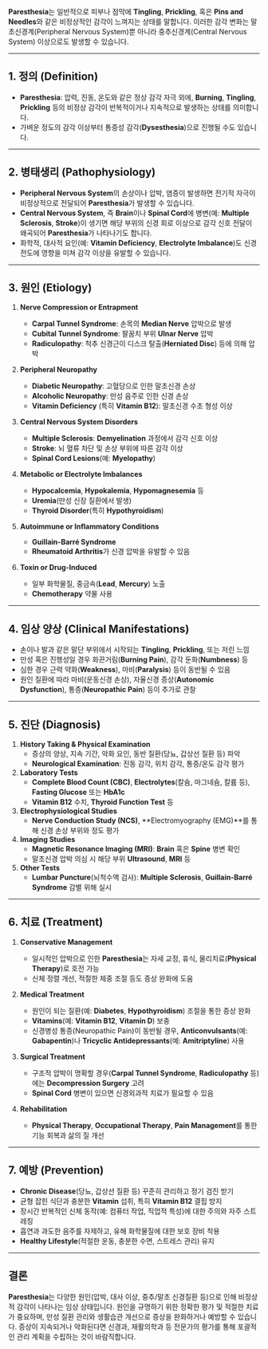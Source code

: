 **Paresthesia**는 일반적으로 피부나 점막에 **Tingling**, **Prickling**, 혹은 **Pins and Needles**와 같은 비정상적인 감각이 느껴지는 상태를 말합니다. 이러한 감각 변화는 말초신경계(Peripheral Nervous System)뿐 아니라 중추신경계(Central Nervous System) 이상으로도 발생할 수 있습니다.

---

## 1. 정의 (Definition)

- **Paresthesia**: 압력, 진동, 온도와 같은 정상 감각 자극 외에, **Burning**, **Tingling**, **Prickling** 등의 비정상 감각이 반복적이거나 지속적으로 발생하는 상태를 의미합니다.
- 가벼운 정도의 감각 이상부터 통증성 감각(**Dysesthesia**)으로 진행될 수도 있습니다.

---

## 2. 병태생리 (Pathophysiology)

- **Peripheral Nervous System**의 손상이나 압박, 염증이 발생하면 전기적 자극이 비정상적으로 전달되어 **Paresthesia**가 발생할 수 있습니다.
- **Central Nervous System**, 즉 **Brain**이나 **Spinal Cord**에 병변(예: **Multiple Sclerosis**, **Stroke**)이 생기면 해당 부위의 신경 회로 이상으로 감각 신호 전달이 왜곡되어 **Paresthesia**가 나타나기도 합니다.
- 화학적, 대사적 요인(예: **Vitamin Deficiency**, **Electrolyte Imbalance**)도 신경 전도에 영향을 미쳐 감각 이상을 유발할 수 있습니다.

---

## 3. 원인 (Etiology)

1. **Nerve Compression or Entrapment**
    
    - **Carpal Tunnel Syndrome**: 손목의 **Median Nerve** 압박으로 발생
    - **Cubital Tunnel Syndrome**: 팔꿈치 부위 **Ulnar Nerve** 압박
    - **Radiculopathy**: 척추 신경근이 디스크 탈출(**Herniated Disc**) 등에 의해 압박
2. **Peripheral Neuropathy**
    
    - **Diabetic Neuropathy**: 고혈당으로 인한 말초신경 손상
    - **Alcoholic Neuropathy**: 만성 음주로 인한 신경 손상
    - **Vitamin Deficiency** (특히 **Vitamin B12**): 말초신경 수초 형성 이상
3. **Central Nervous System Disorders**
    
    - **Multiple Sclerosis**: **Demyelination** 과정에서 감각 신호 이상
    - **Stroke**: 뇌 혈류 차단 및 손상 부위에 따른 감각 이상
    - **Spinal Cord Lesions**(예: **Myelopathy**)
4. **Metabolic or Electrolyte Imbalances**
    
    - **Hypocalcemia**, **Hypokalemia**, **Hypomagnesemia** 등
    - **Uremia**(만성 신장 질환에서 발생)
    - **Thyroid Disorder**(특히 **Hypothyroidism**)
5. **Autoimmune or Inflammatory Conditions**
    
    - **Guillain-Barré Syndrome**
    - **Rheumatoid Arthritis**가 신경 압박을 유발할 수 있음
6. **Toxin or Drug-Induced**
    
    - 일부 화학물질, 중금속(**Lead**, **Mercury**) 노출
    - **Chemotherapy** 약물 사용

---

## 4. 임상 양상 (Clinical Manifestations)

- 손이나 발과 같은 말단 부위에서 시작되는 **Tingling**, **Prickling**, 또는 저린 느낌
- 만성 혹은 진행성일 경우 화끈거림(**Burning Pain**), 감각 둔화(**Numbness**) 등
- 심한 경우 근력 약화(**Weakness**), 마비(**Paralysis**) 등이 동반될 수 있음
- 원인 질환에 따라 마비(운동신경 손상), 자율신경 증상(**Autonomic Dysfunction**), 통증(**Neuropathic Pain**) 등이 추가로 관찰

---

## 5. 진단 (Diagnosis)

1. **History Taking & Physical Examination**
    - 증상의 양상, 지속 기간, 악화 요인, 동반 질환(당뇨, 갑상선 질환 등) 파악
    - **Neurological Examination**: 진동 감각, 위치 감각, 통증/온도 감각 평가
2. **Laboratory Tests**
    - **Complete Blood Count (CBC)**, **Electrolytes**(칼슘, 마그네슘, 칼륨 등), **Fasting Glucose** 또는 **HbA1c**
    - **Vitamin B12** 수치, **Thyroid Function Test** 등
3. **Electrophysiological Studies**
    - **Nerve Conduction Study (NCS)**, **Electromyography (EMG)**를 통해 신경 손상 부위와 정도 평가
4. **Imaging Studies**
    - **Magnetic Resonance Imaging (MRI)**: **Brain** 혹은 **Spine** 병변 확인
    - 말초신경 압박 의심 시 해당 부위 **Ultrasound**, **MRI** 등
5. **Other Tests**
    - **Lumbar Puncture**(뇌척수액 검사): **Multiple Sclerosis**, **Guillain-Barré Syndrome** 감별 위해 실시

---

## 6. 치료 (Treatment)

1. **Conservative Management**
    
    - 일시적인 압박으로 인한 **Paresthesia**는 자세 교정, 휴식, 물리치료(**Physical Therapy**)로 호전 가능
    - 신체 정렬 개선, 적절한 체중 조절 등도 증상 완화에 도움
2. **Medical Treatment**
    
    - 원인이 되는 질환(예: **Diabetes**, **Hypothyroidism**) 조절을 통한 증상 완화
    - **Vitamins**(예: **Vitamin B12**, **Vitamin D**) 보충
    - 신경병성 통증(Neuropathic Pain)이 동반될 경우, **Anticonvulsants**(예: **Gabapentin**)나 **Tricyclic Antidepressants**(예: **Amitriptyline**) 사용
3. **Surgical Treatment**
    
    - 구조적 압박이 명확할 경우(**Carpal Tunnel Syndrome**, **Radiculopathy** 등)에는 **Decompression Surgery** 고려
    - **Spinal Cord** 병변이 있으면 신경외과적 치료가 필요할 수 있음
4. **Rehabilitation**
    
    - **Physical Therapy**, **Occupational Therapy**, **Pain Management**를 통한 기능 회복과 삶의 질 개선

---

## 7. 예방 (Prevention)

- **Chronic Disease**(당뇨, 갑상선 질환 등) 꾸준히 관리하고 정기 검진 받기
- 균형 잡힌 식단과 충분한 **Vitamin** 섭취, 특히 **Vitamin B12** 결핍 방지
- 장시간 반복적인 신체 동작(예: 컴퓨터 작업, 직업적 특성)에 대한 주의와 자주 스트레칭
- 흡연과 과도한 음주를 자제하고, 유해 화학물질에 대한 보호 장비 착용
- **Healthy Lifestyle**(적절한 운동, 충분한 수면, 스트레스 관리) 유지

---

## 결론

**Paresthesia**는 다양한 원인(압박, 대사 이상, 중추/말초 신경질환 등)으로 인해 비정상적 감각이 나타나는 임상 상태입니다. 원인을 규명하기 위한 정확한 평가 및 적절한 치료가 중요하며, 만성 질환 관리와 생활습관 개선으로 증상을 완화하거나 예방할 수 있습니다. 증상이 지속되거나 악화된다면 신경과, 재활의학과 등 전문가의 평가를 통해 포괄적인 관리 계획을 수립하는 것이 바람직합니다.